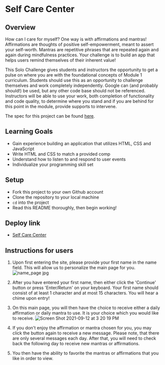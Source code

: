 # Self Care Center
## Overview
How can I care for myself? One way is with affirmations and mantras!
Affirmations are thoughts of positive self-empowerment, meant to assert your self-worth.
Mantras are repetitive phrases that are repeated again and again during mindfulness practices. Your challenge is to build an app that helps users remind themselves of their inherent value!

This Solo Challenge gives students and instructors the opportunity to get a pulse on where you are with the foundational concepts of Module 1 curriculum. Students should use this as an opportunity to challenge themselves and work completely independently. Google can (and probably should!) be used, but any other code base should not be referenced. Instructors will be able to use your work, both completion of functionality and code quality, to determine where you stand and if you are behind for this point in the module, provide supports to intervene.

The spec for this project can be found [here](https://frontend.turing.io/projects/module-1/self-care-center.html).

## Learning Goals

- Gain experience building an application that utilizes HTML, CSS and JavaScript
- Write HTML and CSS to match a provided comp
- Understand how to listen to and respond to user events
- Individualize your programming skill set

## Setup

- Fork this project to your own Github account
- Clone the repository to your local machine
- `cd` into the project
- Read this README thoroughly, then begin working!

## Deploy link
- [Self Care Center](https://michelecomfort.github.io/self-care-center/)

## Instructions for users

1. Upon first entering the site, please provide your first name in the name field. This will allow us to personalize the main page for you.
![name_page jpg](https://user-images.githubusercontent.com/86859884/132996787-7a130300-e4e7-477f-9c3e-a20a86d006ce.png)


2. After you have entered your first name, then either click the 'Continue' button or press 'Enter/Return' on your keyboard. Your first name should consist of at least 1 character and at most 15 characters. You will hear a chime upon entry!

3. On this main page, you will then have the choice to receive either a daily affirmation or daily mantra to use. It is your choice which you would like to receive. ![Screen Shot 2021-09-12 at 3 20 19 PM](https://user-images.githubusercontent.com/86859884/133003145-d43948fd-3ee9-4b1d-b050-b985df75c305.png)

4. If you don't enjoy the affirmation or mantra chosen for you, you may click the button again to receive a new message. Please note, that there are only several messages each day. After that, you will need to check back the following day to receive new mantras or affirmations.

5. You then have the ability to favorite the mantras or affirmations that you like in order to view.
